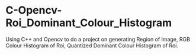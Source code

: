 # C-Opencv-Roi_Dominant_Colour_Histogram
Using C++ and Opencv to do a project on generating Region of Image, RGB Colour Histogram of Roi, Quantized Dominant Colour Histogram of Roi.
